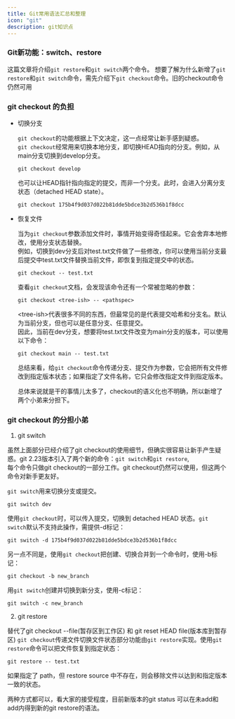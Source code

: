 ```yaml
---
title: Git常用语法汇总和整理
icon: "git"
description: git知识点
---
```


###  Git新功能：switch、restore  
这篇文章将介绍`git restore`和`git switch`两个命令。 
想要了解为什么新增了`git restore`和`git switch`命令，需先介绍下`git checkout`命令。旧的checkout命令仍然可用

### git checkout 的负担  
- 切换分支  

  `git checkout`的功能根据上下文决定，这一点经常让新手感到疑惑。  
  `git checkout`经常用来切换本地分支，即切换HEAD指向的分支。例如，从main分支切换到develop分支。
  ```
  git checkout develop
  ```
  也可以让HEAD指针指向指定的提交，而非一个分支。此时，会进入分离分支状态（detached HEAD state）。
  ```
  git checkout 175b4f9d037d022b81dde5bdce3b2d536b1f8dcc
  ```

- 恢复文件
 
  当为`git checkout`参数添加文件时，事情开始变得奇怪起来。它会舍弃本地修改，使用分支状态替换。  
  例如，切换到dev分支后对test.txt文件做了一些修改，你可以使用当前分支最后提交中test.txt文件替换当前文件，即恢复到指定提交中的状态。
  ```
  git checkout -- test.txt
  ```
  查看`git checkout`文档，会发现该命令还有一个常被忽略的参数：
  ```
  git checkout <tree-ish> -- <pathspec>
  ```
  &lt;tree-ish&gt;代表很多不同的东西，但最常见的是代表提交哈希和分支名。默认为当前分支，但也可以是任意分支、任意提交。  
  因此，当前在dev分支，想要将test.txt文件改变为main分支的版本，可以使用以下命令：
  ```
  git checkout main -- test.txt
  ```
  总结来看，给`git checkout`命令传递分支、提交作为参数，它会把所有文件修改到指定版本状态；如果指定了文件名称，它只会修改指定文件到指定版本。

  总体来说就是干的事情儿太多了，checkout的语义化也不明确，所以新增了两个小弟来分担下。

### git checkout 的分担小弟

1. git switch

虽然上面部分已经介绍了git checkout的使用细节，但确实很容易让新手产生疑惑。git 2.23版本引入了两个新的命令：`git switch`和`git restore`,   
每个命令只做git checkout的一部分工作。git checkout仍然可以使用，但这两个命令对新手更友好。

`git switch`用来切换分支或提交。
```
git switch dev
```
使用`git checkout`时，可以传入提交，切换到 detached HEAD 状态。`git switch`默认不支持此操作，需提供-d标记：
```
git switch -d 175b4f9d037d022b81dde5bdce3b2d536b1f8dcc
```
另一点不同是，使用`git checkout`把创建、切换合并到一个命令时，使用-b标记：
```
git checkout -b new_branch
```
用`git switch`创建并切换到新分支，使用-c标记：
```
git switch -c new_branch
```

2. git restore   

替代了git checkout --file(暂存区到工作区) 和 git reset HEAD file(版本库到暂存区)
`git checkout`传递文件切换文件状态部分功能由`git restore`实现。使用`git restore`命令可以把文件恢复到指定状态：
```
git restore -- test.txt
```
如果指定了 path，但 restore source 中不存在，则会移除文件以达到和指定版本一致的状态。

两种方式都可以，看大家的接受程度，目前新版本的git status 可以在未add和add内得到新的git restore的语法。
